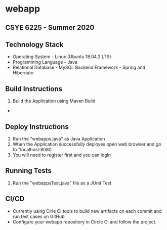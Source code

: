 # webapp
## CSYE 6225 - Summer 2020

## Technology Stack
- Operating System - Linux (Ubuntu 18.04.3 LTS)
- Programming Language - Java
- Relational Database - MySQL
Backend Framework - Spring and Hibernate

## Build Instructions
1. Build the Application using Maven Build
-
## Deploy Instructions
1. Run the "webapps.java" as Java Application
2. When the Application successfully deployes open web browser and go to "localhost:8080
3. You will need to register first and you can login

## Running Tests
1. Run the "webappsTest.java" file as a JUnit Test

## CI/CD
- Currently using Cirle CI tools to build new artifacts on each commit and run test cases on GitHub
- Configure your webapp repository in Circle CI and follow the project.